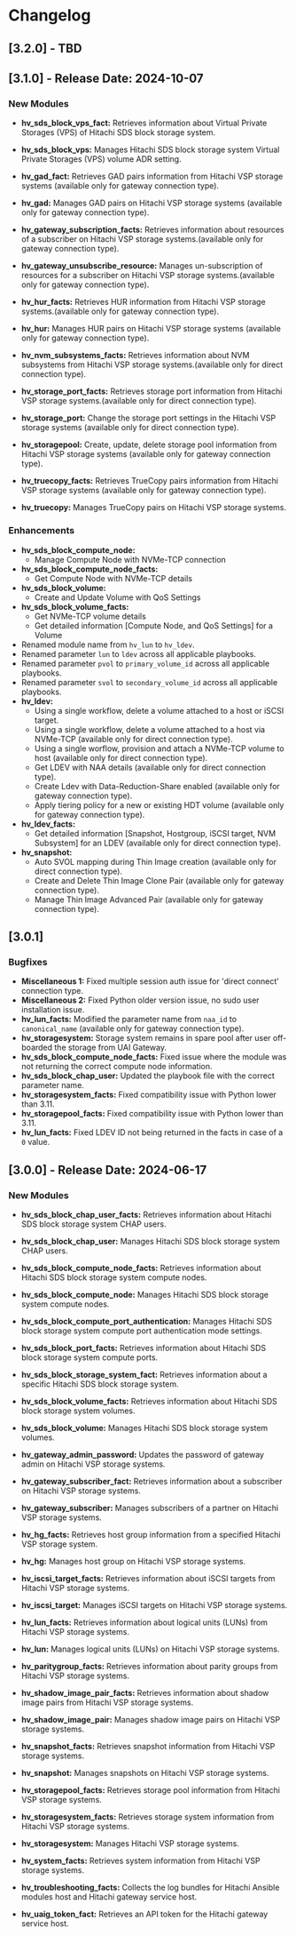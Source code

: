 # Changelog

## [3.2.0] - TBD

## [3.1.0] - Release Date: 2024-10-07

### New Modules

- **hv_sds_block_vps_fact:** Retrieves information about Virtual Private Storages (VPS) of Hitachi SDS block storage system.
- **hv_sds_block_vps:** Manages Hitachi SDS block storage system Virtual Private Storages (VPS) volume ADR setting.

- **hv_gad_fact:** Retrieves GAD pairs information from Hitachi VSP storage systems (available only for gateway connection type).
- **hv_gad:** Manages GAD pairs on Hitachi VSP storage systems (available only for gateway connection type).
- **hv_gateway_subscription_facts:** Retrieves information about resources of a subscriber on Hitachi VSP storage systems.(available only for gateway connection type).
- **hv_gateway_unsubscribe_resource:** Manages un-subscription of resources for a subscriber on Hitachi VSP storage systems.(available only for gateway connection type).
- **hv_hur_facts:** Retrieves HUR information from Hitachi VSP storage systems.(available only for gateway connection type).
- **hv_hur:** Manages HUR pairs on Hitachi VSP storage systems (available only for gateway connection type).
- **hv_nvm_subsystems_facts:** Retrieves information about NVM subsystems from Hitachi VSP storage systems.(available only for direct connection type).
- **hv_storage_port_facts:** Retrieves storage port information from Hitachi VSP storage systems.(available only for direct connection type).
- **hv_storage_port:** Change the storage port settings in the Hitachi VSP storage systems (available only for direct connection type).
- **hv_storagepool:** Create, update, delete storage pool information from Hitachi VSP storage systems (available only for gateway connection type).
- **hv_truecopy_facts:** Retrieves TrueCopy pairs information from Hitachi VSP storage systems (available only for gateway connection type).
- **hv_truecopy:** Manages TrueCopy pairs on Hitachi VSP storage systems.

### Enhancements

- **hv_sds_block_compute_node:**
  - Manage Compute Node with NVMe-TCP connection
- **hv_sds_block_compute_node_facts:**
  - Get Compute Node with NVMe-TCP details
- **hv_sds_block_volume:**
  - Create and Update Volume with QoS Settings
- **hv_sds_block_volume_facts:**
  - Get NVMe-TCP volume details
  - Get detailed information [Compute Node, and QoS Settings] for a Volume
- Renamed module name from `hv_lun` to `hv_ldev`.
- Renamed parameter `lun` to `ldev` across all applicable playbooks.
- Renamed parameter `pvol` to `primary_volume_id` across all applicable playbooks.
- Renamed parameter `svol` to `secondary_volume_id` across all applicable playbooks.
- **hv_ldev:**
  - Using a single workflow, delete a volume attached to a host or iSCSI target.
  - Using a single workflow, delete a volume attached to a host via NVMe-TCP (available only for direct connection type).
  - Using a single worflow, provision and attach a NVMe-TCP volume to host (available only for direct connection type).
  - Get LDEV with NAA details (available only for direct connection type).
  - Create Ldev with Data-Reduction-Share enabled (available only for gateway connection type).
  - Apply tiering policy for a new or existing HDT volume (available only for gateway connection type).
- **hv_ldev_facts:**
  - Get detailed information [Snapshot, Hostgroup, iSCSI target, NVM Subsystem] for an LDEV (available only for direct connection type).
- **hv_snapshot:**
  - Auto SVOL mapping during Thin Image creation (available only for direct connection type).
  - Create and Delete Thin Image Clone Pair (available only for gateway connection type).
  - Manage Thin Image Advanced Pair (available only for gateway connection type).

## [3.0.1]

### Bugfixes

- **Miscellaneous 1:** Fixed multiple session auth issue for 'direct connect' connection type.
- **Miscellaneous 2:** Fixed Python older version issue, no sudo user installation issue.
- **hv_lun_facts:** Modified the parameter name from `naa_id` to `canonical_name` (available only for gateway connection type).
- **hv_storagesystem:** Storage system remains in spare pool after user off-boarded the storage from UAI Gateway.
- **hv_sds_block_compute_node_facts:** Fixed issue where the module was not returning the correct compute node information.
- **hv_sds_block_chap_user:** Updated the playbook file with the correct parameter name.
- **hv_storagesystem_facts:** Fixed compatibility issue with Python lower than 3.11.
- **hv_storagepool_facts:** Fixed compatibility issue with Python lower than 3.11.
- **hv_lun_facts:** Fixed LDEV ID not being returned in the facts in case of a `0` value.

## [3.0.0] - Release Date: 2024-06-17

### New Modules

- **hv_sds_block_chap_user_facts:** Retrieves information about Hitachi SDS block storage system CHAP users.
- **hv_sds_block_chap_user:** Manages Hitachi SDS block storage system CHAP users.
- **hv_sds_block_compute_node_facts:** Retrieves information about Hitachi SDS block storage system compute nodes.
- **hv_sds_block_compute_node:** Manages Hitachi SDS block storage system compute nodes.
- **hv_sds_block_compute_port_authentication:** Manages Hitachi SDS block storage system compute port authentication mode settings.
- **hv_sds_block_port_facts:** Retrieves information about Hitachi SDS block storage system compute ports.
- **hv_sds_block_storage_system_fact:** Retrieves information about a specific Hitachi SDS block storage system.
- **hv_sds_block_volume_facts:** Retrieves information about Hitachi SDS block storage system volumes.
- **hv_sds_block_volume:** Manages Hitachi SDS block storage system volumes.

- **hv_gateway_admin_password:** Updates the password of gateway admin on Hitachi VSP storage systems.
- **hv_gateway_subscriber_fact:** Retrieves information about a subscriber on Hitachi VSP storage systems.
- **hv_gateway_subscriber:** Manages subscribers of a partner on Hitachi VSP storage systems.
- **hv_hg_facts:** Retrieves host group information from a specified Hitachi VSP storage system.
- **hv_hg:** Manages host group on Hitachi VSP storage systems.
- **hv_iscsi_target_facts:** Retrieves information about iSCSI targets from Hitachi VSP storage systems.
- **hv_iscsi_target:** Manages iSCSI targets on Hitachi VSP storage systems.
- **hv_lun_facts:** Retrieves information about logical units (LUNs) from Hitachi VSP storage systems.
- **hv_lun:** Manages logical units (LUNs) on Hitachi VSP storage systems.
- **hv_paritygroup_facts:** Retrieves information about parity groups from Hitachi VSP storage systems.
- **hv_shadow_image_pair_facts:** Retrieves information about shadow image pairs from Hitachi VSP storage systems.
- **hv_shadow_image_pair:** Manages shadow image pairs on Hitachi VSP storage systems.
- **hv_snapshot_facts:** Retrieves snapshot information from Hitachi VSP storage systems.
- **hv_snapshot:** Manages snapshots on Hitachi VSP storage systems.
- **hv_storagepool_facts:** Retrieves storage pool information from Hitachi VSP storage systems.
- **hv_storagesystem_facts:** Retrieves storage system information from Hitachi VSP storage systems.
- **hv_storagesystem:** Manages Hitachi VSP storage systems.
- **hv_system_facts:** Retrieves system information from Hitachi VSP storage systems.
- **hv_troubleshooting_facts:** Collects the log bundles for Hitachi Ansible modules host and Hitachi gateway service host.
- **hv_uaig_token_fact:** Retrieves an API token for the Hitachi gateway service host.
